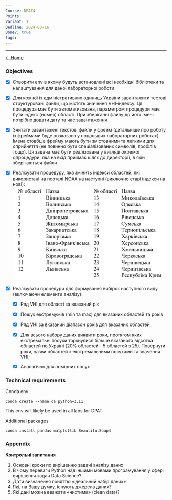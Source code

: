 ```yaml
---
Course: DPAT4
Points: 
Variant: 1
Dedline: 2024-03-16
Done?: true
tags:
---
```

---

[<- Home](../)

### Objectives

- [x] Створити env в якому будуть встановлені всі необхідні бібліотеки та налаштування для даної лабораторної роботи

- [x] Для кожної із адміністративних одиниць України завантажити тестові структуровані файли, що містять значення VHI-індексу. Ця процедура має бути автоматизована, параметром процедури має бути індекс (номер) області. При зберіганні файлу до його імені потрібно додати дату та час завантаження

- [x] Зчитати завантажені текстові файли у фрейм (детальніше про роботу із фреймами буде розказано у подальших лабораторних роботах). Імена стовбців фрейму мають бути змістовними та легкими для сприйняття (не повинно бути спеціалізованих символів, пробілів тощо). Ця задача має бути реалізована у вигляді окремої qпроцедури, яка на вхід приймає шлях до директорії, в якій зберігаються файли

- [x] Реалізувати процедуру, яка змінить індекси областей, які використані на порталі NOAA на наступні (виключно старі індекси на нові): ![](assets/Pasted%20image%2020240412194931.png)

- [x] Реалізувати процедури для формування вибірок наступного виду (включаючи елементи аналізу):
	- [x] Ряд VHI для області за вказаний рік
	- [x] Пошук екстремумів (min та max) для вказаних областей та років
	- [x] Ряд VHI за вказаний діапазон років для вказаних областей
	- [x] Для всього набору даних виявити роки, протягом яких екстремальні посухи торкнулися більше вказаного відсотка областей по Україні (20% областей - 5 областей з 25). Повернути роки, назви областей з екстремальними посухами та значення VHI;
	- [x] Аналогічно для помірних посух


### Technical requirements

Conda env

```
conda create --name da python=3.11
```

This env will likely be used in all labs for DPAT

Additional packages

```
conda install pandas matplotlib BeautifulSoup4
```
### Appendix

**Контрольні запитання**

1. Основні кроки по вирішенню задачі аналізу даних
2. В чому переваги Python над іншими мовами програмування у сфері вирішення задач Data Science?
3. Дати визначення поняттю «ідеальний набір даних»
4. Які, на Вашу думку, існують джерела даних?
5. Які дані можна вважати «чистими» (clean data)?
